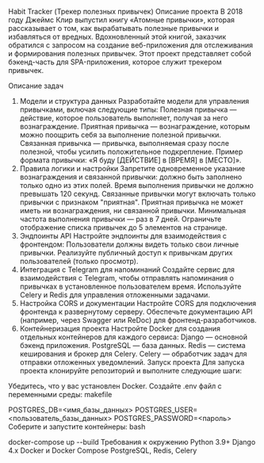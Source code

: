 Habit Tracker (Трекер полезных привычек)
Описание проекта
В 2018 году Джеймс Клир выпустил книгу «Атомные привычки», которая рассказывает о том, как вырабатывать полезные привычки и избавляться от вредных. Вдохновленный этой книгой, заказчик обратился с запросом на создание веб-приложения для отслеживания и формирования полезных привычек. Этот проект представляет собой бэкенд-часть для SPA-приложения, которое служит трекером привычек.

Описание задач
1. Модели и структура данных
Разработайте модели для управления привычками, включая следующие типы:
Полезная привычка — действие, которое пользователь выполняет, получая за него вознаграждение.
Приятная привычка — вознаграждение, которым можно поощрить себя за выполнение полезной привычки.
Связанная привычка — привычка, выполняемая сразу после полезной, чтобы усилить положительное подкрепление.
Пример формата привычки: «Я буду [ДЕЙСТВИЕ] в [ВРЕМЯ] в [МЕСТО]».
2. Правила логики и настройки
Запретите одновременное указание вознаграждения и связанной привычки: должно быть заполнено только одно из этих полей.
Время выполнения привычки не должно превышать 120 секунд.
Связанные привычки могут включать только привычки с признаком "приятная".
Приятная привычка не может иметь ни вознаграждения, ни связанной привычки.
Минимальная частота выполнения привычки — раз в 7 дней.
Ограничьте отображение списка привычек до 5 элементов на странице.
3. Эндпоинты API
Настройте эндпоинты для взаимодействия с фронтендом:
Пользователи должны видеть только свои личные привычки.
Реализуйте публичный доступ к привычкам других пользователей (только просмотр).
4. Интеграция с Telegram для напоминаний
Создайте сервис для взаимодействия с Telegram, чтобы отправлять напоминания о привычках в установленное пользователем время.
Используйте Celery и Redis для управления отложенными задачами.
5. Настройка CORS и документации
Настройте CORS для подключения фронтенда к развернутому серверу.
Обеспечьте документацию API (например, через Swagger или ReDoc) для фронтенд-разработчиков.
6. Контейнеризация проекта
Настройте Docker для создания отдельных контейнеров для каждого сервиса:
Django — основной бэкенд приложения.
PostgreSQL — база данных.
Redis — система кеширования и брокер для Celery.
Celery — обработчик задач для отправки отложенных уведомлений.
Запуск проекта
Для запуска проекта клонируйте репозиторий и выполните следующие шаги:

Убедитесь, что у вас установлен Docker.
Создайте .env файл с переменными среды:
makefile

POSTGRES_DB=<имя_базы_данных>
POSTGRES_USER=<пользователь_базы_данных>
POSTGRES_PASSWORD=<пароль>
Соберите и запустите контейнеры:
bash

docker-compose up --build
Требования к окружению
Python 3.9+
Django 4.x
Docker и Docker Compose
PostgreSQL, Redis, Celery
